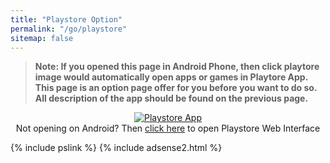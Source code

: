 ```yaml
---
title: "Playstore Option"
permalink: "/go/playstore"
sitemap: false
---
```


> **Note: If you opened this page in Android Phone, then click playtore image would automatically open apps or games in Playtore App. This page is an option page offer for you before you want to do so. All description of the app should be found on the previous page.**

<div style="display: block; text-align: center;">

<a id="app" href="/"><img src="https://play.google.com/intl/en_us/badges/images/generic/en_badge_web_generic.png" alt="Playstore App"/></a>
<br/>
Not opening on Android? Then <a id="web" class="btn btn--primary" href="/">click here</a> to open Playstore Web Interface
</div>

{% include pslink %}
{% include adsense2.html %}
